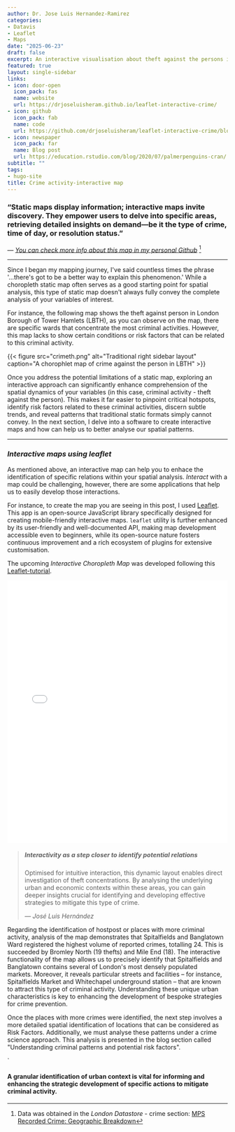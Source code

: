 ```yaml
---
author: Dr. Jose Luis Hernandez-Ramirez
categories:
- Datavis
- Leaflet
- Maps
date: "2025-06-23"
draft: false
excerpt: An interactive visualisation about theft against the persons in London Borough of Tower Hamlets in July 2024.
featured: true
layout: single-sidebar
links:
- icon: door-open
  icon_pack: fas
  name: website
  url: https://drjoseluisheram.github.io/leaflet-interactive-crime/
- icon: github
  icon_pack: fab
  name: code
  url: https://github.com/drjoseluisheram/leaflet-interactive-crime/blob/main/LBTH_wardtheftperson0724-Octoberproof.html
- icon: newspaper
  icon_pack: far
  name: Blog post
  url: https://education.rstudio.com/blog/2020/07/palmerpenguins-cran/
subtitle: ""
tags:
- hugo-site
title: Crime activity-interactive map
---
```


### “Static maps display information; interactive maps invite discovery. They empower users to delve into specific areas, retrieving detailed insights on demand—be it the type of crime, time of day, or resolution status.”

*— [You can check more info about this map in my personal Github](https://github.com/drjoseluisheram/leaflet-interactive-crime)* [^1]

---

Since I began my mapping journey, I've said countless times the phrase '...there's got to be a better way to explain this phenomenon.' While a choropleth static map often serves as a good starting point for spatial analysis, this type of static map doesn't always fully convey the complete analysis of your variables of interest. 

For instance, the following map shows the theft against person in London Borough of Tower Hamlets (LBTH), as you can observe on the map, there are specific wards that concentrate the most criminal activities. However, this map lacks to show certain conditions or risk factors that can be related to this criminal activity.

{{< figure src="crimeth.png" alt="Traditional right sidebar layout" caption="A chorophlet map of crime against the person in LBTH" >}}

Once you address the potential limitations of a static map, exploring an interactive approach can significantly enhance comprehension of the spatial dynamics of your variables (in this case, criminal activity - theft against the person). This makes it far easier to pinpoint critical hotspots, identify risk factors related to these criminal activities, discern subtle trends, and reveal patterns that traditional static formats simply cannot convey. In the next section, I delve into a software to create interactive maps and how can help us to better analyse our spatial patterns.


---

### <dfn title="Interactive maps using leaflet.">Interactive maps using leaflet</dfn>

As mentioned above, an interactive map can help you to enhace the identification of specific relations within your spatial analysis. _Interact_ with a map could be challenging, however, there are some applications that help us to easily develop those interactions. 

For instance, to create the map you are seeing in this post, I used [Leaflet](https://leafletjs.com/).  This app is an open-source JavaScript library specifically designed for creating mobile-friendly interactive maps. `leaflet` utility is further enhanced by its user-friendly and well-documented API, making map development accessible even to beginners, while its open-source nature fosters continuous improvement and a rich ecosystem of plugins for extensive customisation.

The upcoming _Interactive Choropleth Map_ was developed following this [Leaflet-tutorial](https://leafletjs.com/examples/choropleth/).

<iframe src="/data/LBTH_wardtheftperson0724.html" width="100%" height="600" style="border:none;"></iframe>


> ##### Interactivity as a step closer to identify potential relations
>
> Optimised for intuitive interaction, this dynamic layout enables direct investigation of theft concentrations. By analysing the underlying urban and economic contexts within these areas, you can gain deeper insights crucial for identifying and developing effective strategies to mitigate this type of crime.
>
> — _José Luis Hernández_

Regarding the identification of hostpost or places with more criminal activity, analysis of the map demonstrates that Spitalfields and Banglatown Ward registered the highest volume of reported crimes, totalling 24. This is succeeded by Bromley North (19 thefts) and Mile End (18). The interactive functionality of the map allows us to precisely identify that Spitalfields and Banglatown contains several of London's most densely populated markets. Moreover, it reveals particular streets and facilities – for instance, Spitalfields Market and Whitechapel underground station – that are known to attract this type of criminal activity. Understanding these unique urban characteristics is key to enhancing the development of bespoke strategies for crime prevention.


Once the places with more crimes were identified, the next step involves a more detailed spatial identification of locations that can be considered as Risk Factors. Additionally, we must analyse these patterns under a crime science approach.  This analysis is presented in the blog section called "Understanding criminal patterns and potential risk factors".

`
#### A granular identification of urban context is vital for informing and enhancing the strategic development of specific actions to mitigate criminal activity.

[^1]: Data was obtained in the _London Datastore_ - crime section: [MPS Recorded Crime: Geographic Breakdown](https://data.london.gov.uk/dataset/recorded_crime_summary/)

